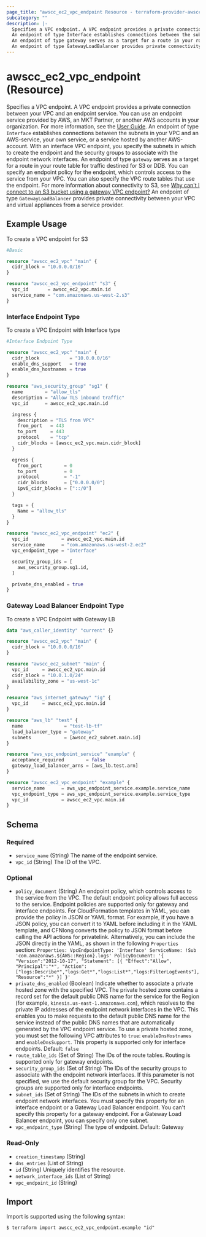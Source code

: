 ```yaml
---
page_title: "awscc_ec2_vpc_endpoint Resource - terraform-provider-awscc"
subcategory: ""
description: |-
  Specifies a VPC endpoint. A VPC endpoint provides a private connection between your VPC and an endpoint service. You can use an endpoint service provided by AWS, an MKT Partner, or another AWS accounts in your organization. For more information, see the User Guide https://docs.aws.amazon.com/vpc/latest/privatelink/.
  An endpoint of type Interface establishes connections between the subnets in your VPC and an AWS-service, your own service, or a service hosted by another AWS-account. With an interface VPC endpoint, you specify the subnets in which to create the endpoint and the security groups to associate with the endpoint network interfaces.
  An endpoint of type gateway serves as a target for a route in your route table for traffic destined for S3 or DDB. You can specify an endpoint policy for the endpoint, which controls access to the service from your VPC. You can also specify the VPC route tables that use the endpoint. For more information about connectivity to S3, see Why can't I connect to an S3 bucket using a gateway VPC endpoint? https://docs.aws.amazon.com/premiumsupport/knowledge-center/connect-s3-vpc-endpoint
  An endpoint of type GatewayLoadBalancer provides private connectivity between your VPC and virtual appliances from a service provider.
---
```


# awscc_ec2_vpc_endpoint (Resource)

Specifies a VPC endpoint. A VPC endpoint provides a private connection between your VPC and an endpoint service. You can use an endpoint service provided by AWS, an MKT Partner, or another AWS accounts in your organization. For more information, see the [User Guide](https://docs.aws.amazon.com/vpc/latest/privatelink/).
 An endpoint of type ``Interface`` establishes connections between the subnets in your VPC and an AWS-service, your own service, or a service hosted by another AWS-account. With an interface VPC endpoint, you specify the subnets in which to create the endpoint and the security groups to associate with the endpoint network interfaces.
 An endpoint of type ``gateway`` serves as a target for a route in your route table for traffic destined for S3 or DDB. You can specify an endpoint policy for the endpoint, which controls access to the service from your VPC. You can also specify the VPC route tables that use the endpoint. For more information about connectivity to S3, see [Why can't I connect to an S3 bucket using a gateway VPC endpoint?](https://docs.aws.amazon.com/premiumsupport/knowledge-center/connect-s3-vpc-endpoint) 
 An endpoint of type ``GatewayLoadBalancer`` provides private connectivity between your VPC and virtual appliances from a service provider.

## Example Usage

To create a VPC endpoint for S3
```terraform
#Basic

resource "awscc_ec2_vpc" "main" {
  cidr_block = "10.0.0.0/16"
}

resource "awscc_ec2_vpc_endpoint" "s3" {
  vpc_id       = awscc_ec2_vpc.main.id
  service_name = "com.amazonaws.us-west-2.s3"
}
```

### Interface Endpoint Type
To create a VPC Endpoint with Interface type
```terraform
#Interface Endpoint Type

resource "awscc_ec2_vpc" "main" {
  cidr_block           = "10.0.0.0/16"
  enable_dns_support   = true
  enable_dns_hostnames = true
}

resource "aws_security_group" "sg1" {
  name        = "allow_tls"
  description = "Allow TLS inbound traffic"
  vpc_id      = awscc_ec2_vpc.main.id

  ingress {
    description = "TLS from VPC"
    from_port   = 443
    to_port     = 443
    protocol    = "tcp"
    cidr_blocks = [awscc_ec2_vpc.main.cidr_block]
  }

  egress {
    from_port        = 0
    to_port          = 0
    protocol         = "-1"
    cidr_blocks      = ["0.0.0.0/0"]
    ipv6_cidr_blocks = ["::/0"]
  }

  tags = {
    Name = "allow_tls"
  }
}

resource "awscc_ec2_vpc_endpoint" "ec2" {
  vpc_id            = awscc_ec2_vpc.main.id
  service_name      = "com.amazonaws.us-west-2.ec2"
  vpc_endpoint_type = "Interface"

  security_group_ids = [
    aws_security_group.sg1.id,
  ]

  private_dns_enabled = true
}
```

### Gateway Load Balancer Endpoint Type
To create a VPC Endpoint with Gateway LB
```terraform
data "aws_caller_identity" "current" {}

resource "awscc_ec2_vpc" "main" {
  cidr_block = "10.0.0.0/16"
}

resource "awscc_ec2_subnet" "main" {
  vpc_id     = awscc_ec2_vpc.main.id
  cidr_block = "10.0.1.0/24"
  availability_zone = "us-west-1c"
}

resource "aws_internet_gateway" "ig" {
  vpc_id     = awscc_ec2_vpc.main.id
}

resource "aws_lb" "test" {
  name               = "test-lb-tf"
  load_balancer_type = "gateway"
  subnets            = [awscc_ec2_subnet.main.id]
}

resource "aws_vpc_endpoint_service" "example" {
  acceptance_required        = false
  gateway_load_balancer_arns = [aws_lb.test.arn]
}

resource "awscc_ec2_vpc_endpoint" "example" {
  service_name      = aws_vpc_endpoint_service.example.service_name
  vpc_endpoint_type = aws_vpc_endpoint_service.example.service_type
  vpc_id            = awscc_ec2_vpc.main.id
}
```

<!-- schema generated by tfplugindocs -->
## Schema

### Required

- `service_name` (String) The name of the endpoint service.
- `vpc_id` (String) The ID of the VPC.

### Optional

- `policy_document` (String) An endpoint policy, which controls access to the service from the VPC. The default endpoint policy allows full access to the service. Endpoint policies are supported only for gateway and interface endpoints.
 For CloudFormation templates in YAML, you can provide the policy in JSON or YAML format. For example, if you have a JSON policy, you can convert it to YAML before including it in the YAML template, and CFNlong converts the policy to JSON format before calling the API actions for privatelink. Alternatively, you can include the JSON directly in the YAML, as shown in the following ``Properties`` section:
 ``Properties: VpcEndpointType: 'Interface' ServiceName: !Sub 'com.amazonaws.${AWS::Region}.logs' PolicyDocument: '{ "Version":"2012-10-17", "Statement": [{ "Effect":"Allow", "Principal":"*", "Action":["logs:Describe*","logs:Get*","logs:List*","logs:FilterLogEvents"], "Resource":"*" }] }'``
- `private_dns_enabled` (Boolean) Indicate whether to associate a private hosted zone with the specified VPC. The private hosted zone contains a record set for the default public DNS name for the service for the Region (for example, ``kinesis.us-east-1.amazonaws.com``), which resolves to the private IP addresses of the endpoint network interfaces in the VPC. This enables you to make requests to the default public DNS name for the service instead of the public DNS names that are automatically generated by the VPC endpoint service.
 To use a private hosted zone, you must set the following VPC attributes to ``true``: ``enableDnsHostnames`` and ``enableDnsSupport``.
 This property is supported only for interface endpoints.
 Default: ``false``
- `route_table_ids` (Set of String) The IDs of the route tables. Routing is supported only for gateway endpoints.
- `security_group_ids` (Set of String) The IDs of the security groups to associate with the endpoint network interfaces. If this parameter is not specified, we use the default security group for the VPC. Security groups are supported only for interface endpoints.
- `subnet_ids` (Set of String) The IDs of the subnets in which to create endpoint network interfaces. You must specify this property for an interface endpoint or a Gateway Load Balancer endpoint. You can't specify this property for a gateway endpoint. For a Gateway Load Balancer endpoint, you can specify only one subnet.
- `vpc_endpoint_type` (String) The type of endpoint.
 Default: Gateway

### Read-Only

- `creation_timestamp` (String)
- `dns_entries` (List of String)
- `id` (String) Uniquely identifies the resource.
- `network_interface_ids` (List of String)
- `vpc_endpoint_id` (String)

## Import

Import is supported using the following syntax:

```shell
$ terraform import awscc_ec2_vpc_endpoint.example "id"
```